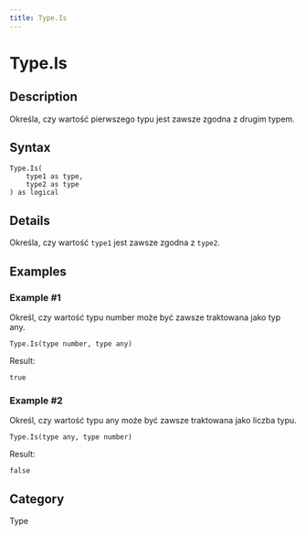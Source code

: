 ```yaml
---
title: Type.Is
---
```


# Type.Is


## Description

Określa, czy wartość pierwszego typu jest zawsze zgodna z drugim typem.


## Syntax

```powerquery
Type.Is(
    type1 as type,
    type2 as type
) as logical
```


## Details

Określa, czy wartość <code>type1</code> jest zawsze zgodna z <code>type2</code>.


## Examples

### Example #1 
Określ, czy wartość typu number może być zawsze traktowana jako typ any.
```powerquery
Type.Is(type number, type any)
```

Result: 
```powerquery
true
```


### Example #2 
Określ, czy wartość typu any może być zawsze traktowana jako liczba typu.
```powerquery
Type.Is(type any, type number)
```

Result: 
```powerquery
false
```




## Category
Type
